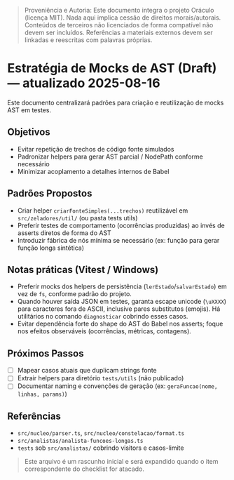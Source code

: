 > Proveniência e Autoria: Este documento integra o projeto Oráculo (licença MIT).
> Nada aqui implica cessão de direitos morais/autorais.
> Conteúdos de terceiros não licenciados de forma compatível não devem ser incluídos.
> Referências a materiais externos devem ser linkadas e reescritas com palavras próprias.

# Estratégia de Mocks de AST (Draft) — atualizado 2025-08-16

Este documento centralizará padrões para criação e reutilização de mocks AST em testes.

## Objetivos

- Evitar repetição de trechos de código fonte simulados
- Padronizar helpers para gerar AST parcial / NodePath conforme necessário
- Minimizar acoplamento a detalhes internos de Babel

## Padrões Propostos

- Criar helper `criarFonteSimples(...trechos)` reutilizável em `src/zeladores/util/` (ou pasta tests utils)
- Preferir testes de comportamento (ocorrências produzidas) ao invés de asserts diretos de forma do AST
- Introduzir fábrica de nós mínima se necessário (ex: função para gerar função longa sintética)

## Notas práticas (Vitest / Windows)

- Preferir mocks dos helpers de persistência (`lerEstado`/`salvarEstado`) em vez de `fs`, conforme padrão do projeto.
- Quando houver saída JSON em testes, garanta escape unicode (`\uXXXX`) para caracteres fora de ASCII, inclusive pares substitutos (emojis). Há utilitários no comando `diagnosticar` cobrindo esses casos.
- Evitar dependência forte do shape do AST do Babel nos asserts; foque nos efeitos observáveis (ocorrências, métricas, contagens).

## Próximos Passos

- [ ] Mapear casos atuais que duplicam strings fonte
- [ ] Extrair helpers para diretório `tests/utils` (não publicado)
- [ ] Documentar naming e convenções de geração (ex: `geraFuncao(nome, linhas, params)`)

## Referências

- `src/nucleo/parser.ts`, `src/nucleo/constelacao/format.ts`
- `src/analistas/analista-funcoes-longas.ts`
- `tests` sob `src/analistas/` cobrindo visitors e casos-limite

> Este arquivo é um rascunho inicial e será expandido quando o item correspondente do checklist for atacado.

